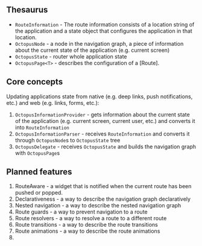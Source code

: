 ## Thesaurus

- `RouteInformation` - The route information consists of a location string of the application
  and a state object that configures the application in that location.
- `OctopusNode` - a node in the navigation graph, a piece of information
  about the current state of the application (e.g. current screen)
- `OctopusState` - router whole application state
- `OctopusPage<T>` - describes the configuration of a [Route].

## Core concepts

Updating applications state from native (e.g. deep links, push notifications, etc.) and web (e.g. links, forms, etc.):

1. `OctopusInformationProvider` - gets information about the current state of the application (e.g. current screen, current user, etc.) and converts it into `RouteInformation`
2. `OctopusInformationParser` - receives `RouteInformation` and converts it through `OctopusNode`s to `OctopusState` tree
3. `OctopusDelegate` - receives `OctopusState` and builds the navigation graph with `OctopusPage`s

## Planned features

1. RouteAware - a widget that is notified when the current route has been pushed or popped.
2. Declarativeness - a way to describe the navigation graph declaratively
3. Nested navigation - a way to describe the nested navigation graph
4. Route guards - a way to prevent navigation to a route
5. Route resolvers - a way to resolve a route to a different route
6. Route transitions - a way to describe the route transitions
7. Route animations - a way to describe the route animations
8.
